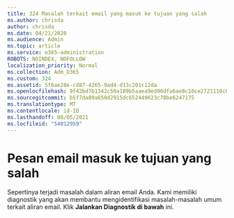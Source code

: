 ```yaml
---
title: 324 Masalah terkait email yang masuk ke tujuan yang salah
ms.author: chrisda
author: chrisda
ms.date: 04/21/2020
ms.audience: Admin
ms.topic: article
ms.service: o365-administration
ROBOTS: NOINDEX, NOFOLLOW
localization_priority: Normal
ms.collection: Adm_O365
ms.custom: 324
ms.assetid: 5f6ae28e-cd87-4265-9ad4-d13c201c12da
ms.openlocfilehash: 9f42bd7b1342c50a189b5aaea9ed90dfa6ae8c10ce2721110c69d636de0f6181
ms.sourcegitcommit: b5f7da89a650d2915dc652449623c78be6247175
ms.translationtype: MT
ms.contentlocale: id-ID
ms.lasthandoff: 08/05/2021
ms.locfileid: "54012959"
---
```

# <a name="email-messages-are-going-to-the-wrong-destination"></a>Pesan email masuk ke tujuan yang salah

Sepertinya terjadi masalah dalam aliran email Anda. Kami memiliki diagnostik yang akan membantu mengidentifikasi masalah-masalah umum terkait aliran email. Klik **Jalankan Diagnostik di bawah** ini.
